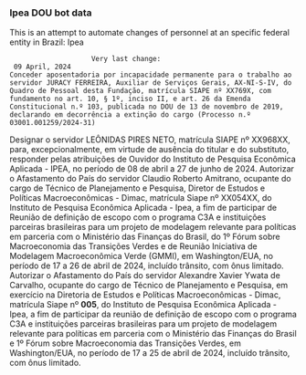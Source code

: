  ### Ipea DOU bot data
 This is an attempt to automate changes of personnel at an specific federal entity in Brazil: Ipea
 
                        Very last change: 
 	 09 April, 2024
	Conceder aposentadoria por incapacidade permanente para o trabalho ao servidor JURACY FERREIRA, Auxiliar de Serviços Gerais, AX-NI-S-IV, do Quadro de Pessoal desta Fundação, matrícula SIAPE nº XX769X, com fundamento no art. 10, § 1º, inciso II, e art. 26 da Emenda Constitucional n.º 103, publicada no DOU de 13 de novembro de 2019, declarando em decorrência a extinção do cargo (Processo n.º 03001.001259/2024-31)
Designar o servidor LEÔNIDAS PIRES NETO, matrícula SIAPE nº XX968XX, para, excepcionalmente, em virtude de ausência do titular e do substituto, responder pelas atribuições de Ouvidor do Instituto de Pesquisa Econômica Aplicada - IPEA, no período de 08 de abril a 27 de junho de 2024.
Autorizar o Afastamento do País do servidor Claudio Roberto Amitrano, ocupante do cargo de Técnico de Planejamento e Pesquisa, Diretor de Estudos e Políticas Macroeconômicas - Dimac, matrícula Siape nº XX054XX, do Instituto de Pesquisa Econômica Aplicada - Ipea, a fim de participar de Reunião de definição de escopo com o programa C3A e instituições parceiras brasileiras para um projeto de modelagem relevante para políticas em parceria com o Ministério das Finanças do Brasil, do 1º Fórum sobre Macroeconomia das Transições Verdes e de Reunião Iniciativa de Modelagem Macroeconômica Verde (GMMI), em Washington/EUA, no período de 17 a 26 de abril de 2024, incluído trânsito, com ônus limitado.
Autorizar o Afastamento do País do servidor Alexandre Xavier Ywata de Carvalho, ocupante do cargo de Técnico de Planejamento e Pesquisa, em exercício na Diretoria de Estudos e Políticas Macroeconômicas - Dimac, matrícula Siape nº **005**, do Instituto de Pesquisa Econômica Aplicada - Ipea, a fim de participar da reunião de definição de escopo com o programa C3A e instituições parceiras brasileiras para um projeto de modelagem relevante para políticas em parceria com o Ministério das Finanças do Brasil e 1º Fórum sobre Macroeconomia das Transições Verdes, em Washington/EUA, no período de 17 a 25 de abril de 2024, incluído trânsito, com ônus limitado.
